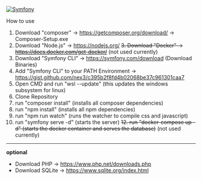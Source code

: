 [![Symfony](https://github.com/wolfkidsounds/artistdatabase/actions/workflows/symfony.yml/badge.svg)](https://github.com/wolfkidsounds/artistdatabase/actions/workflows/symfony.yml)

How to use

1. Download "composer" -> https://getcomposer.org/download/ -> Composer-Setup.exe
2. Download "Node.js" -> https://nodejs.org/
~~3. Download "Docker" -> https://docs.docker.com/get-docker/~~ (not used currently)
4. Download "Symfony CLI" -> https://symfony.com/download (Download Binaries)
5. Add "Symfony CLI" to your PATH Environment -> https://gist.github.com/nex3/c395b2f8fd4b02068be37c961301caa7
6. Open CMD and run "wsl --update" (this updates the windows subsystem for linux)
7. Clone Repository
8. run "composer install" (installs all composer dependencies)
9. run "npm install" (installs all npm dependencies)
10. run "npm run watch" (runs the watcher to compile css and javascript)
11. run "symfony serve -d" (starts the server)
~~12. run "docker-compose up -d" (starts the docker container and serves the database)~~ (not used currently)


---

**optional**
- Download PHP -> https://www.php.net/downloads.php
- Download SQLite -> https://www.sqlite.org/index.html